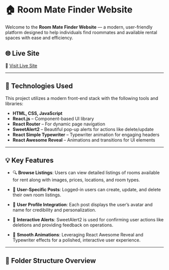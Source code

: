 # 🏠 Room Mate Finder Website

Welcome to the **Room Mate Finder Website** — a modern, user-friendly platform designed to help individuals find roommates and available rental spaces with ease and efficiency.

## 🌐 Live Site

🔗 [Visit Live Site](https://your-live-site-url.com)

---

## 🚀 Technologies Used

This project utilizes a modern front-end stack with the following tools and libraries:

- **HTML, CSS, JavaScript**
- **React.js** – Component-based UI library
- **React Router** – For dynamic page navigation
- **SweetAlert2** – Beautiful pop-up alerts for actions like delete/update
- **React Simple Typewriter** – Typewriter animation for engaging headers
- **React Awesome Reveal** – Animations and transitions for UI elements

---

## 💡 Key Features

- 🔍 **Browse Listings**: Users can view detailed listings of rooms available for rent along with images, prices, locations, and room types.

- 👥 **User-Specific Posts**: Logged-in users can create, update, and delete their own room listings.

- 📸 **User Profile Integration**: Each post displays the user’s avatar and name for credibility and personalization.

- 🔔 **Interactive Alerts**: SweetAlert2 is used for confirming user actions like deletions and providing feedback on operations.

- 🎉 **Smooth Animations**: Leveraging React Awesome Reveal and Typewriter effects for a polished, interactive user experience.

---

## 📁 Folder Structure Overview
